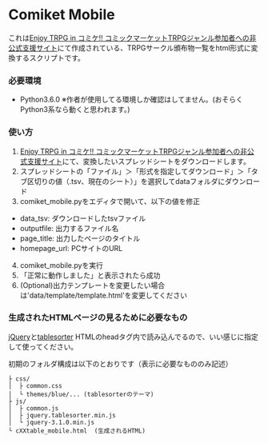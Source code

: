 # Comiket Mobile
これは[Enjoy TRPG in コミケ!! コミックマーケットTRPGジャンル参加者への非公式支援サイト](http://comiket-trpg.sakura.ne.jp/)にて作成されている、TRPGサークル頒布物一覧をhtml形式に変換するスクリプトです。

### 必要環境
* Python3.6.0
※作者が使用してる環境しか確認はしてません。(おそらくPython3系なら動くと思われます。)

### 使い方
1. [Enjoy TRPG in コミケ!! コミックマーケットTRPGジャンル参加者への非公式支援サイト](http://comiket-trpg.sakura.ne.jp/)にて、変換したいスプレッドシートをダウンロードします。
2. スプレッドシートの「ファイル」＞「形式を指定してダウンロード」＞「タブ区切りの値（.tsv、現在のシート）」を選択してdataフォルダにダウンロード
3. comiket_mobile.pyをエディタで開いて、以下の値を修正
  * data_tsv: ダウンロードしたtsvファイル
  * outputfile: 出力するファイル名
  * page_title: 出力したページのタイトル
  * homepage_url: PCサイトのURL
4. comiket_mobile.pyを実行
5. 「正常に動作しました」と表示されたら成功
6. (Optional)出力テンプレートを変更したい場合は'data/template/template.html'を変更してください

### 生成されたHTMLページの見るために必要なもの
[jQuery](https://jquery.com/)と[tablesorter](https://github.com/christianbach/tablesorter)
HTMLのheadタグ内で読み込んでるので、いい感じに指定して使ってください。

初期のフォルダ構成は以下のとおりです（表示に必要なもののみ記述）
```
├ css/
│  ├ common.css
│  └ themes/blue/... (tablesorterのテーマ)
├ js/
│  ├ common.js
│  ├ jquery.tablesorter.min.js
│  └ jquery-3.1.0.min.js
└ cXXtable_mobile.html  (生成されるHTML)
```
